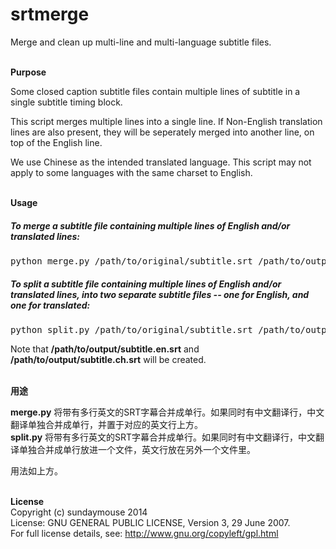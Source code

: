 srtmerge
========

Merge and clean up multi-line and multi-language subtitle files.

<br><b>Purpose</b>

Some closed caption subtitle files contain multiple lines of subtitle in a single subtitle timing block.

This script merges multiple lines into a single line. If Non-English translation lines are also present, they will be seperately merged into another line, on top of the English line.

We use Chinese as the intended translated language. This script may not apply to some languages with the same charset to English.<br><br>

<b>Usage</b>
<h5>To merge a subtitle file containing multiple lines of English and/or translated lines:</h5>
<pre>
python merge.py /path/to/original/subtitle.srt /path/to/output/subtitle.srt
</pre>
<h5>To split a subtitle file containing multiple lines of English and/or translated lines, into two separate subtitle files -- one for English, and one for translated:</h5>
<pre>
python split.py /path/to/original/subtitle.srt /path/to/output/subtitle
</pre>
Note that <b>/path/to/output/subtitle.en.srt</b> and <b>/path/to/output/subtitle.ch.srt</b> will be created.<br><br>

<b>用途</b>

<b>merge.py</b> 将带有多行英文的SRT字幕合并成单行。如果同时有中文翻译行，中文翻译单独合并成单行，并置于对应的英文行上方。<br>
<b>split.py</b> 将带有多行英文的SRT字幕合并成单行。如果同时有中文翻译行，中文翻译单独合并成单行放进一个文件，英文行放在另外一个文件里。<br>

用法如上方。</b><br><br>

<b>License</b><br>
Copyright (c) sundaymouse 2014<br>
License: GNU GENERAL PUBLIC LICENSE, Version 3, 29 June 2007.<br>
For full license details, see: http://www.gnu.org/copyleft/gpl.html<br>
